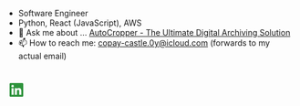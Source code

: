 
- Software Engineer
- Python, React (JavaScript), AWS
- 💬 Ask me about ... [AutoCropper - The Ultimate Digital Archiving Solution](https://www.autocropper.io/)
- 📫 How to reach me: copay-castle.0y@icloud.com (forwards to my actual email)

<!--

https://github.com/Ileriayo/markdown-badges

Here are some ideas to get you started:

- 🔭 I’m currently working on ...
- 🌱 I’m currently learning ... 
- 👯 I’m looking to collaborate on ...
- 🤔 I’m looking for help with ...
- 💬 Ask me about ... Excel automation OR building Python botting!
- 📫 How to reach me: ...
- 😄 Pronouns: ...
- ⚡ Fun fact: ...
--> 

<div style="padding: 25px 0;">
<!--     <a href="https://twitter.com/tuckerbendix" style="padding: 24px;"> -->
<!--     <img src="https://github.com/tmb5cg/tmb5cg/blob/main/assets/twitter-green.png" alt="Follow me on twitter"  width="24" height="24"> -->
    </a>
     <a href="https://www.linkedin.com/in/tucker-bendix/" style="padding: 8px; width: 24px; height: 24px;">
        <img src="https://github.com/tmb5cg/tmb5cg/blob/main/assets/linkedin-green.png" alt="Connect on Linkedin" width="24" height="24">
    </a>
</div>
